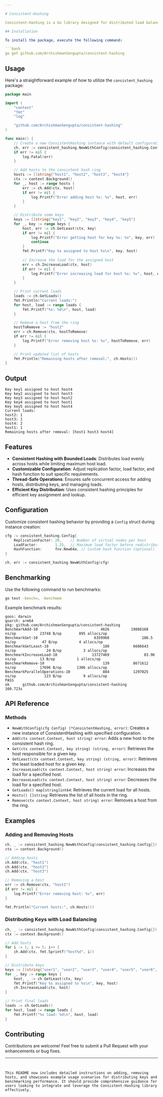 ```yaml
---

# Consistent-Hashing

Consistent-Hashing is a Go library designed for distributed load balancing using consistent hashing, enhanced with bounded loads. It provides efficient key distribution across a set of hosts while ensuring that no single host becomes overloaded beyond a specified limit.

## Installation

To install the package, execute the following command:

```bash
go get github.com/ArchishmanSengupta/consistent-hashing
```

## Usage

Here's a straightforward example of how to utilize the `consistent_hashing` package:

```go
package main

import (
	"context"
	"fmt"
	"log"

	"github.com/ArchishmanSengupta/consistent-hashing"
)

func main() {
	// Create a new ConsistentHashing instance with default configuration
	ch, err := consistent_hashing.NewWithConfig(consistent_hashing.Config{})
	if err != nil {
		log.Fatal(err)
	}

	// Add hosts to the consistent hash ring
	hosts := []string{"host1", "host2", "host3", "host4"}
	ctx := context.Background()
	for _, host := range hosts {
		err := ch.Add(ctx, host)
		if err != nil {
			log.Printf("Error adding host %s: %v", host, err)
		}
	}

	// Distribute some keys
	keys := []string{"key1", "key2", "key3", "key4", "key5"}
	for _, key := range keys {
		host, err := ch.GetLeast(ctx, key)
		if err != nil {
			log.Printf("Error getting host for key %s: %v", key, err)
			continue
		}
		fmt.Printf("Key %s assigned to host %s\n", key, host)
		
		// Increase the load for the assigned host
		err = ch.IncreaseLoad(ctx, host)
		if err != nil {
			log.Printf("Error increasing load for host %s: %v", host, err)
		}
	}

	// Print current loads
	loads := ch.GetLoads()
	fmt.Println("Current loads:")
	for host, load := range loads {
		fmt.Printf("%s: %d\n", host, load)
	}

	// Remove a host from the ring
	hostToRemove := "host2"
	err = ch.Remove(ctx, hostToRemove)
	if err != nil {
		log.Printf("Error removing host %s: %v", hostToRemove, err)
	}

	// Print updated list of hosts
	fmt.Println("Remaining hosts after removal:", ch.Hosts())
}
```
## Output
```
Key key1 assigned to host host4
Key key2 assigned to host host3
Key key3 assigned to host host2
Key key4 assigned to host host1
Key key5 assigned to host host4
Current loads:
host2: 1
host3: 1
host4: 2
host1: 1
Remaining hosts after removal: [host1 host3 host4]
```

## Features

- **Consistent Hashing with Bounded Loads**: Distributes load evenly across hosts while limiting maximum host load.
- **Customizable Configuration**: Adjust replication factor, load factor, and hash function to suit specific requirements.
- **Thread-Safe Operations**: Ensures safe concurrent access for adding hosts, distributing keys, and managing loads.
- **Efficient Key Distribution**: Uses consistent hashing principles for efficient key assignment and lookup.

## Configuration

Customize consistent hashing behavior by providing a `Config` struct during instance creation:

```go
cfg := consistent_hashing.Config{
    ReplicationFactor: 20,    // Number of virtual nodes per host
    LoadFactor:        1.25,  // Maximum load factor before redistribution
    HashFunction:      fnv.New64a, // Custom hash function (optional)
}

ch, err := consistent_hashing.NewWithConfig(cfg)
```

## Benchmarking

Use the following command to run benchmarks:

```bash
go test -bench=. -benchmem
```

Example benchmark results:

```
goos: darwin
goarch: arm64
pkg: github.com/ArchishmanSengupta/consistent-hashing
BenchmarkAdd-10                             4626          19088168 ns/op           23748 B/op        895 allocs/op
BenchmarkGet-10                          6359968               186.5 ns/op            47 B/op          4 allocs/op
BenchmarkGetLeast-10                         180           6606643 ns/op              24 B/op          3 allocs/op
BenchmarkIncreaseLoad-10                13727469                83.96 ns/op           13 B/op          1 allocs/op
BenchmarkRemove-10                           139           8671612 ns/op           17696 B/op       1306 allocs/op
BenchmarkParallelOperations-10               884           1297025 ns/op             123 B/op          9 allocs/op
PASS
ok      github.com/ArchishmanSengupta/consistent-hashing        160.723s
```

## API Reference

### Methods

- `NewWithConfig(cfg Config) (*ConsistentHashing, error)`: Creates a new instance of ConsistentHashing with specified configuration.
- `Add(ctx context.Context, host string) error`: Adds a new host to the consistent hash ring.
- `Get(ctx context.Context, key string) (string, error)`: Retrieves the host responsible for a given key.
- `GetLeast(ctx context.Context, key string) (string, error)`: Retrieves the least loaded host for a given key.
- `IncreaseLoad(ctx context.Context, host string) error`: Increases the load for a specified host.
- `DecreaseLoad(ctx context.Context, host string) error`: Decreases the load for a specified host.
- `GetLoads() map[string]int64`: Retrieves the current load for all hosts.
- `Hosts() []string`: Retrieves the list of all hosts in the ring.
- `Remove(ctx context.Context, host string) error`: Removes a host from the ring.

## Examples

### Adding and Removing Hosts

```go
ch, _ := consistent_hashing.NewWithConfig(consistent_hashing.Config{})
ctx := context.Background()

// Adding hosts
ch.Add(ctx, "host1")
ch.Add(ctx, "host2")
ch.Add(ctx, "host3")

// Removing a host
err := ch.Remove(ctx, "host2")
if err != nil {
    log.Printf("Error removing host: %v", err)
}

fmt.Println("Current hosts:", ch.Hosts())
```

### Distributing Keys with Load Balancing

```go
ch, _ := consistent_hashing.NewWithConfig(consistent_hashing.Config{})
ctx := context.Background()

// Add hosts
for i := 1; i <= 5; i++ {
    ch.Add(ctx, fmt.Sprintf("host%d", i))
}

// Distribute keys
keys := []string{"user1", "user2", "user3", "user4", "user5", "user6", "user7", "user8", "user9", "user10"}
for _, key := range keys {
    host, _ := ch.GetLeast(ctx, key)
    fmt.Printf("Key %s assigned to %s\n", key, host)
    ch.IncreaseLoad(ctx, host)
}

// Print final loads
loads := ch.GetLoads()
for host, load := range loads {
    fmt.Printf("%s load: %d\n", host, load)
}
```

## Contributing

Contributions are welcome! Feel free to submit a Pull Request with your enhancements or bug fixes.

--- 
```


This README now includes detailed instructions on adding, removing hosts, and showcases example usage scenarios for distributing keys and benchmarking performance. It should provide comprehensive guidance for users looking to integrate and leverage the Consistent-Hashing library effectively.